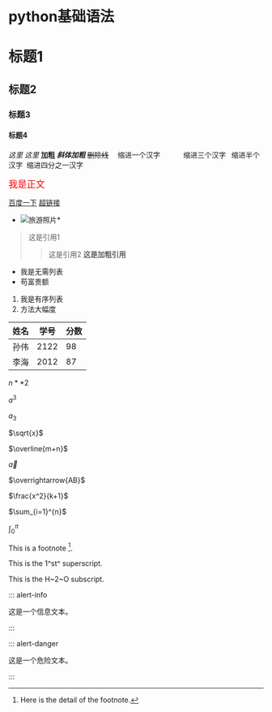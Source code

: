 # python基础语法
# 标题1
## 标题2
### 标题3
#### 标题4
*这里*
_这里_
**加粗**
***斜体加粗***
~~删除线~~
&emsp;缩进一个汉字
&emsp;&emsp;&emsp;缩进三个汉字
&ensp;缩进半个汉字
&nbsp;缩进四分之一汉字


<font face='黑体' color='red' size=4>我是正文</font>

[百度一下](baidu.com''搜索网站'')
<a href='baidu.com' title='hh'>超链接</a>
* ![旅游照片](file:///D:/图片素材/1.jpg)*
>这是引用1
>>这是引用2
>**这是加粗引用**
* 我是无需列表
* 苟富贵额
1. 我是有序列表
2. 方法大幅度

姓名|学号|分数
-|-|-|
孙伟|2122|98
李海|2012|87

$n**2$

$a^3$

$a_{3}$

$\sqrt{x}$

$\overline{m+n}$

$\vec a$

$\overrightarrow{AB}$

$\frac{x^2}{k+1}$

$\sum_{i=1}^{n}$

$\int_{0}^{\pi}$

This is a footnote [^1].

[^1]: Here is the detail of the footnote.


This is the 1^st^ superscript.

This is the H~2~O subscript.


::: alert-info

这是一个信息文本。

:::

::: alert-danger

这是一个危险文本。

:::









